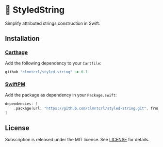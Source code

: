 # 🦄 StyledString
Simplify attributed strings construction in Swift.

## Installation

### [Carthage](https://github.com/Carthage/Carthage)

Add the following dependency to your `Cartfile`:

```ruby
github "clmntcrl/styled-string" ~> 0.1
```

### [SwiftPM](https://github.com/apple/swift-package-manager)

Add the package as dependency in your `Package.swift`:

```swift
dependencies: [
    .package(url: "https://github.com/clmntcrl/styled-string.git", from: "0.1.0"),
]
```

## License

Subscription is released under the MIT license. See [LICENSE](LICENSE) for details.
